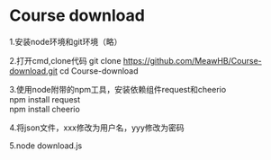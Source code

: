 # Course download

1.安装node环境和git环境（略）

2.打开cmd,clone代码
git clone https://github.com/MeawHB/Course-download.git
cd Course-download

3.使用node附带的npm工具，安装依赖组件request和cheerio  
npm install request   
npm install cheerio

4.将json文件，xxx修改为用户名，yyy修改为密码

5.node download.js